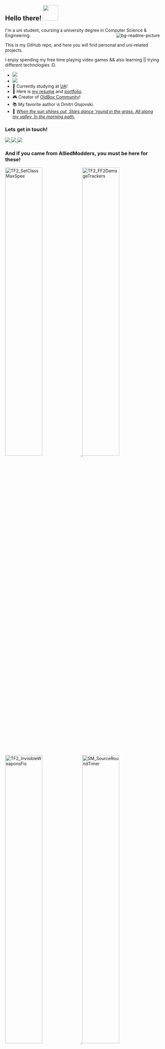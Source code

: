 ## Hello there! <img width="50px" src="https://github.githubassets.com/images/mona-loading-dark.gif" />


I'm a uni student, coursing a university degree in Computer Science & Engineering.
<img src="https://i.pinimg.com/originals/e0/d6/2f/e0d62fd1bd7c80defd22db401017b38b.gif" align="right" alt="bg-readme-picture" />

This is my GitHub repo, and here you will find personal and uni-related projects.

I enjoy spending my free time playing video games && also learning || trying different technologies :D.


- ![](https://komarev.com/ghpvc/?username=Frenzoid&color=684dac )
- <a href="https://www.codewars.com/users/Frenzoid">
    <img src="https://www.codewars.com/users/Frenzoid/badges/micro" />
  </a>
- 📖 Currently studying at [UA][uni]!
- 📜 Here is [my resume][website] and [portfolio][portfolio].
- 🎮 Creator of [OldBox Community][ob]!
- 📚 My favorite author is Dmitri Glujovski.
- 🎼 <i><a href="https://www.youtube.com/watch?v=Ko0Wetm2_So">
        When the sun shines out,
        Stars dance 'round in the grass,
        All along my valley,
        In the morning path.
        </a></i>


### Lets get in touch!

<a href="mailto:frenzoid@pm.me">
    <img src="https://img.shields.io/badge/-frenzoid@pm.me-253163?style=flat-square&logo=protonmail&logoColor=white" />
</a>
<a href="https://www.linkedin.com/in/elvimihai/">
    <img src="https://img.shields.io/badge/-Elvi_Mihai_Sabau-blue?style=flat-square&logo=Linkedin&logoColor=white" />
</a>
<a href="https://steamcommunity.com/id/MrFren">
    <img src="https://img.shields.io/badge/-MrFrenzoid-1b2838?style=flat-square&logo=Steam&logoColor=white" />
</a>

### And if you came from AlliedModders, you must be here for these!
<div>
    <a href="https://github.com/Frenzoid/TF2_SetClassMaxSpeed">
        <img width="49%" alt="TF2_SetClassMaxSpee" src="https://github-readme-stats.vercel.app/api/pin?username=Frenzoid&repo=TF2_SetClassMaxSpeed&hide_border=true&theme=react"/>
    </a>
    <a href="https://github.com/Frenzoid/TF2_FF2DamageTracker">
        <img width="49%" alt="TF2_FF2DamageTrackers" src="https://github-readme-stats.vercel.app/api/pin?username=Frenzoid&repo=TF2_FF2DamageTracker&hide_border=true&theme=react" />
    </a>
    <a href="https://github.com/Frenzoid/TF2_InvisibleWeaponsFix">
        <img width="49%" alt="TF2_InvisibleWeaponsFix" src="https://github-readme-stats.vercel.app/api/pin?username=Frenzoid&repo=TF2_InvisibleWeaponsFix&hide_border=true&theme=react" />
    </a>
    <a href="https://github.com/Frenzoid/SM_SourceRoundTimer">
        <img width="49%" alt="SM_SourceRoundTimer" src="https://github-readme-stats.vercel.app/api/pin?username=Frenzoid&repo=SM_SourceRoundTimer&hide_border=true&theme=algolia"/>
    </a>
</div>


[uni]: https://www.ua.es/en/index.html
[website]: https://frenzoid.dev/
[portfolio]: https://frenzoid.dev/portfolio.html
[ob]: https://oldbox.cloud/
